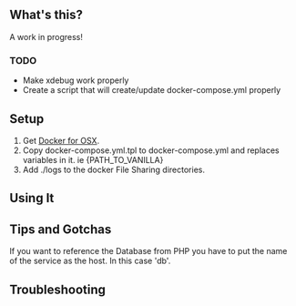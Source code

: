 ## What's this?

A work in progress!

### TODO
- Make xdebug work properly
- Create a script that will create/update docker-compose.yml properly 

## Setup

1. Get [Docker for OSX](https://download.docker.com/mac/stable/Docker.dmg).
1. Copy docker-compose.yml.tpl to docker-compose.yml and replaces variables in it. ie {PATH_TO_VANILLA}
1. Add ./logs to the docker File Sharing directories.

## Using It

## Tips and Gotchas

If you want to reference the Database from PHP you have to put the name of the service as the host.
In this case 'db'.

## Troubleshooting

